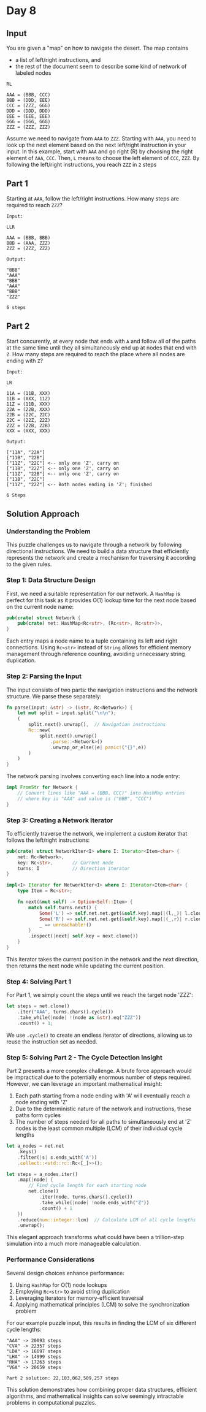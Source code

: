 # Day 8

## Input
You are given a "map" on how to navigate the desert. The map contains
* a list of left/right instructions, and
* the rest of the document seem to describe some kind of network of labeled nodes

```
RL

AAA = (BBB, CCC)
BBB = (DDD, EEE)
CCC = (ZZZ, GGG)
DDD = (DDD, DDD)
EEE = (EEE, EEE)
GGG = (GGG, GGG)
ZZZ = (ZZZ, ZZZ)
```
Assume we need to navigate from `AAA` to `ZZZ`. Starting with `AAA`, you need to look up the next element based on the next left/right instruction in your input. In this example, start with `AAA` and go right (R) by choosing the right element of `AAA`, `CCC`. Then, `L` means to choose the left element of `CCC`, `ZZZ`. By following the left/right instructions, you reach `ZZZ` in `2` steps

## Part 1
Starting at `AAA`, follow the left/right instructions. How many steps are required to reach `ZZZ`?

```
Input:

LLR

AAA = (BBB, BBB)
BBB = (AAA, ZZZ)
ZZZ = (ZZZ, ZZZ)

Output:

"BBB"
"AAA"
"BBB"
"AAA"
"BBB"
"ZZZ"

6 steps
```

## Part 2
Start concurently, at every node that ends with `A` and follow all of the paths at the same time until they all simultaneously end up at nodes that end with `Z`. How many steps are required to reach the place where all nodes are ending with `Z`?

```
Input:

LR

11A = (11B, XXX)
11B = (XXX, 11Z)
11Z = (11B, XXX)
22A = (22B, XXX)
22B = (22C, 22C)
22C = (22Z, 22Z)
22Z = (22B, 22B)
XXX = (XXX, XXX)

Output:

["11A", "22A"]
["11B", "22B"]
["11Z", "22C"] <-- only one 'Z', carry on
["11B", "22Z"] <-- only one 'Z', carry on
["11Z", "22B"] <-- only one 'Z', carry on
["11B", "22C"]
["11Z", "22Z"] <-- Both nodes ending in 'Z'; finished

6 Steps
```

## Solution Approach

### Understanding the Problem

This puzzle challenges us to navigate through a network by following directional instructions. We need to build a data structure that efficiently represents the network and create a mechanism for traversing it according to the given rules.

### Step 1: Data Structure Design

First, we need a suitable representation for our network. A `HashMap` is perfect for this task as it provides O(1) lookup time for the next node based on the current node name:

```rust
pub(crate) struct Network {
    pub(crate) net: HashMap<Rc<str>, (Rc<str>, Rc<str>)>,
}
```

Each entry maps a node name to a tuple containing its left and right connections. Using `Rc<str>` instead of `String` allows for efficient memory management through reference counting, avoiding unnecessary string duplication.

### Step 2: Parsing the Input

The input consists of two parts: the navigation instructions and the network structure. We parse these separately:

```rust
fn parse(input: &str) -> (&str, Rc<Network>) {
    let mut split = input.split("\n\n");
    (
        split.next().unwrap(),  // Navigation instructions
        Rc::new(
            split.next().unwrap()
                .parse::<Network>()
                .unwrap_or_else(|e| panic!("{}",e))
        )
    )
}
```

The network parsing involves converting each line into a node entry:

```rust
impl FromStr for Network {
    // Convert lines like "AAA = (BBB, CCC)" into HashMap entries
    // where key is "AAA" and value is ("BBB", "CCC")
}
```

### Step 3: Creating a Network Iterator

To efficiently traverse the network, we implement a custom iterator that follows the left/right instructions:

```rust
pub(crate) struct NetworkIter<I> where I: Iterator<Item=char> {
    net: Rc<Network>,
    key: Rc<str>,       // Current node
    turns: I            // Direction iterator
}

impl<I> Iterator for NetworkIter<I> where I: Iterator<Item=char> {
    type Item = Rc<str>;

    fn next(&mut self) -> Option<Self::Item> {
        match self.turns.next() {
            Some('L') => self.net.net.get(&self.key).map(|(l,_)| l.clone()),
            Some('R') => self.net.net.get(&self.key).map(|(_,r)| r.clone()),
            _ => unreachable!()
        }
        .inspect(|next| self.key = next.clone())
    }
}
```

This iterator takes the current position in the network and the next direction, then returns the next node while updating the current position.

### Step 4: Solving Part 1

For Part 1, we simply count the steps until we reach the target node 'ZZZ':

```rust
let steps = net.clone()
    .iter("AAA", turns.chars().cycle())
    .take_while(|node| !(node as &str).eq("ZZZ"))
    .count() + 1;
```

We use `.cycle()` to create an endless iterator of directions, allowing us to reuse the instruction set as needed.

### Step 5: Solving Part 2 - The Cycle Detection Insight

Part 2 presents a more complex challenge. A brute force approach would be impractical due to the potentially enormous number of steps required. However, we can leverage an important mathematical insight:

1. Each path starting from a node ending with 'A' will eventually reach a node ending with 'Z'
2. Due to the deterministic nature of the network and instructions, these paths form cycles
3. The number of steps needed for all paths to simultaneously end at 'Z' nodes is the least common multiple (LCM) of their individual cycle lengths

```rust
let a_nodes = net.net
    .keys()
    .filter(|s| s.ends_with('A'))
    .collect::<std::rc::Rc<[_]>>();

let steps = a_nodes.iter()
    .map(|node| {
        // Find cycle length for each starting node
        net.clone()
            .iter(node, turns.chars().cycle())
            .take_while(|node| !node.ends_with("Z"))
            .count() + 1
    })
    .reduce(num::integer::lcm)  // Calculate LCM of all cycle lengths
    .unwrap();
```

This elegant approach transforms what could have been a trillion-step simulation into a much more manageable calculation.

### Performance Considerations

Several design choices enhance performance:
1. Using `HashMap` for O(1) node lookups
2. Employing `Rc<str>` to avoid string duplication
3. Leveraging iterators for memory-efficient traversal
4. Applying mathematical principles (LCM) to solve the synchronization problem

For our example puzzle input, this results in finding the LCM of six different cycle lengths:
```
"AAA" -> 20093 steps
"CVA" -> 22357 steps
"LDA" -> 16697 steps
"LHA" -> 14999 steps
"RHA" -> 17263 steps
"VGA" -> 20659 steps

Part 2 solution: 22,103,062,509,257 steps
```

This solution demonstrates how combining proper data structures, efficient algorithms, and mathematical insights can solve seemingly intractable problems in computational puzzles.
